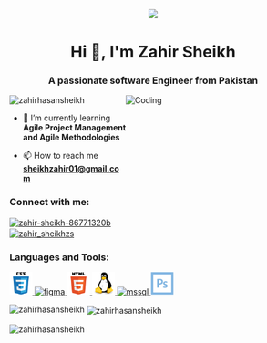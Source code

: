 <p align="center">
  <img src="https://camo.githubusercontent.com/0d769916207953f9e24c7b78cc40b555ab658a27a3b4541779d5cf02759d74bc/68747470733a2f2f692e696d6775722e636f6d2f6f7432727461532e676966">
</p>

<h1 align="center">Hi 👋, I'm Zahir Sheikh</h1>
<h3 align="center">A passionate software Engineer from Pakistan</h3>
<img align="right" alt="Coding" width="300" height="250" src="https://repository-images.githubusercontent.com/462900780/0a10af70-6cbf-46df-9071-0ff586a3b1d6">

<p align="left"> <img src="https://komarev.com/ghpvc/?username=zahirhasansheikh&label=Profile%20views&color=0e75b6&style=flat" alt="zahirhasansheikh" /> </p>

- 🌱 I’m currently learning **Agile Project Management and Agile Methodologies**

- 📫 How to reach me **sheikhzahir01@gmail.com**

<h3 align="left">Connect with me:</h3>
<p align="left">
<a href="https://linkedin.com/in/zahir-sheikh-86771320b" target="blank"><img align="center" src="https://raw.githubusercontent.com/rahuldkjain/github-profile-readme-generator/master/src/images/icons/Social/linked-in-alt.svg" alt="zahir-sheikh-86771320b" height="30" width="40" /></a>
<a href="https://instagram.com/zahir_sheikhzs" target="blank"><img align="center" src="https://raw.githubusercontent.com/rahuldkjain/github-profile-readme-generator/master/src/images/icons/Social/instagram.svg" alt="zahir_sheikhzs" height="30" width="40" /></a>
</p>

<h3 align="left">Languages and Tools:</h3>
<p align="left"> <a href="https://www.w3schools.com/css/" target="_blank" rel="noreferrer"> <img src="https://raw.githubusercontent.com/devicons/devicon/master/icons/css3/css3-original-wordmark.svg" alt="css3" width="40" height="40"/> </a> <a href="https://www.figma.com/" target="_blank" rel="noreferrer"> <img src="https://www.vectorlogo.zone/logos/figma/figma-icon.svg" alt="figma" width="40" height="40"/> </a> <a href="https://www.w3.org/html/" target="_blank" rel="noreferrer"> <img src="https://raw.githubusercontent.com/devicons/devicon/master/icons/html5/html5-original-wordmark.svg" alt="html5" width="40" height="40"/> </a> <a href="https://www.linux.org/" target="_blank" rel="noreferrer"> <img src="https://raw.githubusercontent.com/devicons/devicon/master/icons/linux/linux-original.svg" alt="linux" width="40" height="40"/> </a> <a href="https://www.microsoft.com/en-us/sql-server" target="_blank" rel="noreferrer"> <img src="https://www.svgrepo.com/show/303229/microsoft-sql-server-logo.svg" alt="mssql" width="40" height="40"/> </a> <a href="https://www.photoshop.com/en" target="_blank" rel="noreferrer"> <img src="https://raw.githubusercontent.com/devicons/devicon/master/icons/photoshop/photoshop-line.svg" alt="photoshop" width="40" height="40"/> </a> </p>

<p><img align="left" src="https://github-readme-stats.vercel.app/api/top-langs?username=zahirhasansheikh&show_icons=true&locale=en&layout=compact&theme=tokyonight" alt="zahirhasansheikh" /></p>

<p>&nbsp;<img align="center" src="https://github-readme-stats.vercel.app/api?username=zahirhasansheikh&show_icons=true&locale=en&theme=tokyonight" alt="zahirhasansheikh" /></p>

<p><img align="center" src="https://github-readme-streak-stats.herokuapp.com/?user=zahirhasansheikh&&theme=tokyonight" alt="zahirhasansheikh" /></p>
